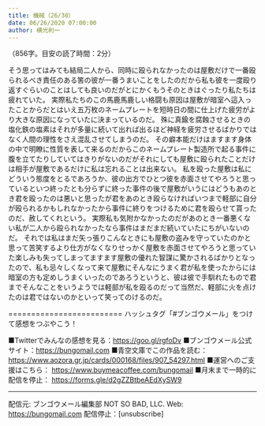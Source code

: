 ```yaml
---
title: 機械（26/30）
date: 06/26/2020 07:00:00
author: 横光利一
---
```


（856字。目安の読了時間：2分）

そう思ってはみても結局二人から、同時に殴られなかったのは屋敷だけで一番殴られるべき責任のある筈の彼が一番うまいことをしたのだから私も彼を一度殴り返すぐらいのことはしても良いのだがとにかくもうそのときはぐったり私たちは疲れていた。
実際私たちのこの馬鹿馬鹿しい格闘も原因は屋敷が暗室へ這入ったことからだとはいえ五万枚のネームプレートを短時日の間に仕上げた疲労がより大きな原因になっていたに決まっているのだ。
殊に真鍮を腐蝕させるときの塩化鉄の塩素はそれが多量に続いて出れば出るほど神経を疲労させるばかりではなく人間の理性をさえ混乱させてしまうのだ。
その癖本能だけはますます身体の中で明瞭に性質を表して来るのだからこのネームプレート製造所で起る事件に腹を立てたりしていてはきりがないのだがそれにしても屋敷に殴られたことだけは相手が屋敷であるだけに私は忘れることは出来ない。
私を殴った屋敷は私にどういう態度をとるであろうか、彼の出方でひとつ彼を赤面させてやろうと思っているといつ終ったとも分らずに終った事件の後で屋敷がいうにはどうもあのとき君を殴ったのは悪いと思ったが君をあのとき殴らなければいつまで軽部に自分が殴られるかもしれなかったから事件に終りをつけるために君を殴らせて貰ったのだ、赦してくれという。
実際私も気附かなかったのだがあのとき一番悪くない私が二人から殴られなかったなら事件はまだまだ続いていたにちがいないのだ。
それでは私はまだ矢っ張りこんなときにも屋敷の盗みを守っていたのかと思って苦笑するより仕方がなくなりせっかく屋敷を赤面させてやろうと思っていた楽しみも失ってしまってますます屋敷の優れた智謀に驚かされるばかりとなったので、私も忌々しくなって来て屋敷にそんなにうまく君が私を使ったからには暗室の方も定めしうまくいったのであろうというと、彼は彼で手馴れたもので君までそんなことをいうようでは軽部が私を殴るのだって当然だ、軽部に火を点けたのは君ではないのかといって笑ってのけるのだ。

=========================
ハッシュタグ「#ブンゴウメール」をつけて感想をつぶやこう！　


■Twitterでみんなの感想を見る：https://goo.gl/rgfoDv
■ブンゴウメール公式サイト：https://bungomail.com
■青空文庫でこの作品を読む：https://www.aozora.gr.jp/cards/000168/files/907_54297.html
■運営へのご支援はこちら： https://www.buymeacoffee.com/bungomail
■月末まで一時的に配信を停止： https://forms.gle/d2gZZBtbeAEdXySW9

-------
配信元: ブンゴウメール編集部
NOT SO BAD, LLC.
Web: https://bungomail.com
配信停止：[unsubscribe]

